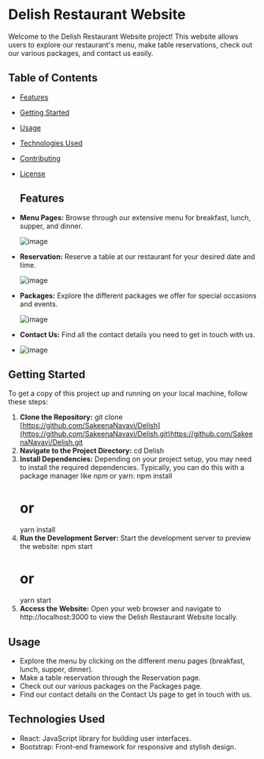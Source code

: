 # Delish Restaurant Website

Welcome to the Delish Restaurant Website project! This website allows users to explore our restaurant's menu, make table reservations, check out our various packages, and contact us easily.

## Table of Contents
- [Features](#features)
- [Getting Started](#getting-started)
- [Usage](#usage)
- [Technologies Used](#technologies-used)
- [Contributing](#contributing)
- [License](#license)

  ## Features
- **Menu Pages:** Browse through our extensive menu for breakfast, lunch, supper, and dinner.

  ![image](https://github.com/SakeenaNavavi/Delish/assets/140879723/626da5b9-85b6-4af5-a2d0-4fab25364606)


- **Reservation:** Reserve a table at our restaurant for your desired date and time.
  
  ![image](https://github.com/SakeenaNavavi/Delish/assets/140879723/9db23566-e81a-4dce-a03d-9f896cdd0be7)


- **Packages:** Explore the different packages we offer for special occasions and events.
  
  ![image](https://github.com/SakeenaNavavi/Delish/assets/140879723/b1469687-0e66-4b71-ab79-7c69ba1ffa07)
  

- **Contact Us:** Find all the contact details you need to get in touch with us.
- 
  ![image](https://github.com/SakeenaNavavi/Delish/assets/140879723/e322f5ef-3213-4b8c-82b5-9db2dce68241)

## Getting Started
To get a copy of this project up and running on your local machine, follow these steps:

1. **Clone the Repository:**
    git clone [https://github.com/SakeenaNavavi/Delish](https://github.com/SakeenaNavavi/Delish.git)https://github.com/SakeenaNavavi/Delish.git
2. **Navigate to the Project Directory:**
   cd Delish
3. **Install Dependencies:**
   Depending on your project setup, you may need to install the required dependencies. Typically, you can do this with a package manager like npm or yarn:
   npm install
    # or
    yarn install
4. **Run the Development Server:**
   Start the development server to preview the website:
   npm start
    # or
    yarn start
6. **Access the Website:**
   Open your web browser and navigate to http://localhost:3000 to view the Delish Restaurant Website locally.

## Usage
- Explore the menu by clicking on the different menu pages (breakfast, lunch, supper, dinner).
- Make a table reservation through the Reservation page.
- Check out our various packages on the Packages page.
- Find our contact details on the Contact Us page to get in touch with us.
  
## Technologies Used
- React: JavaScript library for building user interfaces.
- Bootstrap: Front-end framework for responsive and stylish design.
